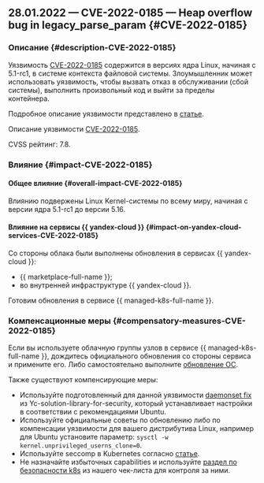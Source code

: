 ## 28.01.2022 — CVE-2022-0185 — Heap overflow bug in legacy_parse_param {#CVE-2022-0185}

### Описание {#description-CVE-2022-0185}

Уязвимость [CVE-2022-0185](https://ubuntu.com/security/CVE-2022-0185) содержится в версиях ядра Linux, начиная с 5.1-rc1, в системе контекста файловой системы. Злоумышленник может использовать уязвимость, чтобы вызвать отказ в обслуживании (сбой системы), выполнить произвольный код и выйти за пределы контейнера.

Подробное описание уязвимости представлено в [статье](https://sysdig.com/blog/cve-2022-0185-container-escape/).

Описание уязвимости [CVE-2022-0185](https://ubuntu.com/security/CVE-2022-0185).

CVSS рейтинг: 7.8.

### Влияние {#impact-CVE-2022-0185}

#### Общее влияние {#overall-impact-CVE-2022-0185}

Влиянию подвержены Linux Kernel-системы по всему миру, начиная с версии ядра 5.1-rc1 до версии 5.16.

#### Влияние на сервисы {{ yandex-cloud }} {#impact-on-yandex-cloud-services-CVE-2022-0185}

Со стороны облака были выполнены обновления в сервисах {{ yandex-cloud }}:

* {{ marketplace-full-name }};
* во внутренней инфраструктуре {{ yandex-cloud }}.

Готовим обновления в сервисе {{ managed-k8s-full-name }}.

### Компенсационные меры {#compensatory-measures-CVE-2022-0185}

Если вы используете облачную группы узлов в сервисе {{ managed-k8s-full-name }}, дождитесь официального обновления со стороны сервиса и примените его. Либо самостоятельно выполните [обновление ОС](https://ubuntu.com/security/notices/USN-5240-1).

Также существуют компенсирующие меры:

* Используйте подготовленный для данной уязвимости [daemonset fix](https://github.com/yandex-cloud/yc-solution-library-for-security/tree/master/kubernetes-security/cve-quickfix/CVE-2022-0185) из Yc-solution-library-for-security, который устанавливает настройки в соответствии с рекомендациями Ubuntu.
* Используйте официальные советы по обновлению либо по компенсации уязвимости для вашего дистрибутива Linux, например для Ubuntu установите параметр: `sysctl -w kernel.unprivileged_userns_clone=0`.
* Используйте seccomp в Kubernetes согласно [статье](https://kubernetes.io/docs/tutorials/security/seccomp/).
* Не назначайте избыточных capabilities и используйте [раздел по безопасности k8s](../../../security/domains/checklist.md#kubernetes-secure-configuration) из нашего чек-листа для контроля за ними.